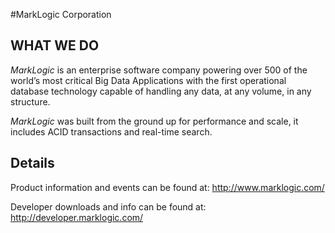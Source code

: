 #MarkLogic Corporation

## WHAT WE DO ##

_MarkLogic_ is an enterprise software company powering over 500 of the world’s most critical Big Data Applications with the first operational database technology capable of handling any data, at any volume, in any structure.

_MarkLogic_ was built from the ground up for performance and scale, it includes ACID transactions and real-time search.

## Details ##

Product information and events can be found at: http://www.marklogic.com/

Developer downloads and info can be found at: http://developer.marklogic.com/